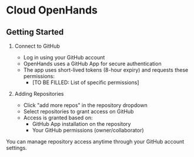 # Cloud OpenHands

## Getting Started

1. Connect to GitHub
   - Log in using your GitHub account
   - OpenHands uses a GitHub App for secure authentication
   - The app uses short-lived tokens (8-hour expiry) and requests these permissions:
     - [TO BE FILLED: List of specific permissions]

2. Adding Repositories
   - Click "add more repos" in the repository dropdown
   - Select repositories to grant access on GitHub
   - Access is granted based on:
     - GitHub App installation on the repository
     - Your GitHub permissions (owner/collaborator)

You can manage repository access anytime through your GitHub account settings.
